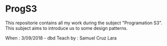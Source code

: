# ProgS3

This repositorie contains all my work during the subject "Programation S3". This subject aims to introduce us to some design patterns.

When : 3/09/2018 - dbd
Teach by : Samuel Cruz Lara

